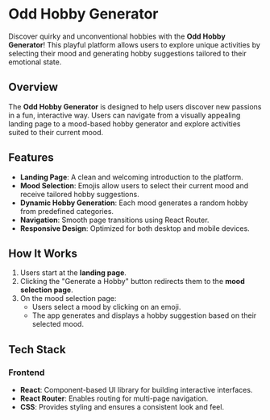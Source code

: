 # Odd Hobby Generator

Discover quirky and unconventional hobbies with the **Odd Hobby Generator**! This playful platform allows users to explore unique activities by selecting their mood and generating hobby suggestions tailored to their emotional state.


## Overview
The **Odd Hobby Generator** is designed to help users discover new passions in a fun, interactive way. Users can navigate from a visually appealing landing page to a mood-based hobby generator and explore activities suited to their current mood.

## Features
- **Landing Page**: A clean and welcoming introduction to the platform.
- **Mood Selection**: Emojis  allow users to select their current mood and receive tailored hobby suggestions.
- **Dynamic Hobby Generation**: Each mood generates a random hobby from predefined categories.
- **Navigation**: Smooth page transitions using React Router.
- **Responsive Design**: Optimized for both desktop and mobile devices.

## How It Works
1. Users start at the **landing page**.
2. Clicking the "Generate a Hobby" button redirects them to the **mood selection page**.
3. On the mood selection page:
   - Users select a mood by clicking on an emoji.
   - The app generates and displays a hobby suggestion based on their selected mood.

## Tech Stack
### **Frontend**
- **React**: Component-based UI library for building interactive interfaces.
- **React Router**: Enables routing for multi-page navigation.
- **CSS**: Provides styling and ensures a consistent look and feel.


